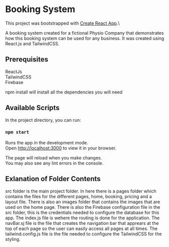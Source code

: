 # Booking System

This project was bootstrapped with [Create React App](https://github.com/facebook/create-react-app).\

A booking system created for a fictional Physio Company that demonstrates how this booking system can be used for any business. It was created using React.js and TailwindCSS.

## Prerequisites

ReactJs \
TailwindCSS\
Firebase

npm install will install all the dependencies you will need

## Available Scripts

In the project directory, you can run:

### `npm start`

Runs the app in the development mode.\
Open [http://localhost:3000](http://localhost:3000) to view it in your browser.

The page will reload when you make changes.\
You may also see any lint errors in the console.

## Exlanation of Folder Contents

src folder is the main project folder. In here there is a pages folder which contains the files for the different pages, home, booking, pricing and a layout file. There is also an images folder that contains the images that are used on the home page. There is also the Firebase configuration file in the src folder, this is the credentials needed to configure the database for this app. The index.js file is wehere the routing is done for the application. The navBar.sj file is the file that creates the navigation bar that apprears at the top of each page so the user can easily access all pages at all times. The tailwind.config.js file is the file needed to configure the TailwindCSS for the styling. 

